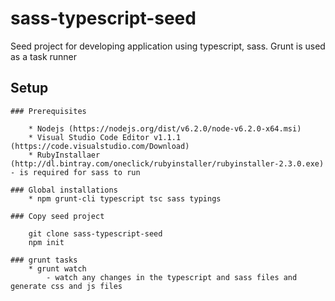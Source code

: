 # sass-typescript-seed
Seed project for developing application using typescript, sass. Grunt is used as a task runner

## Setup

    ### Prerequisites
        
        * Nodejs (https://nodejs.org/dist/v6.2.0/node-v6.2.0-x64.msi)
        * Visual Studio Code Editor v1.1.1 (https://code.visualstudio.com/Download)
        * RubyInstallaer (http://dl.bintray.com/oneclick/rubyinstaller/rubyinstaller-2.3.0.exe) - is required for sass to run

    ### Global installations
        * npm grunt-cli typescript tsc sass typings 

    ### Copy seed project    
        
        git clone sass-typescript-seed 
        npm init 

    ### grunt tasks
        * grunt watch 
            - watch any changes in the typescript and sass files and generate css and js files
